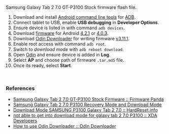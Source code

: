 Samsung Galaxy Tab 2 7.0 GT-P3100 Stock firmware flash file.

1. Download and install [Android command line tools] for [ADB].
1. Connect tablet to USB, enable **USB debugging** in **Developer Options**.
1. Ensure device is listed in with command `adb devices`.
1. Download [firmware] for Android [4.2.1] or [4.0.3].
1. Download [Odin Downloader] for writing firmware [v3.11.1].
1. Enable root access with command `adb root`.
1. Switch to *download mode* with `adb reboot download`.
1. Open [Odin] and ensure device is added in **Log**.
1. Select **AP** and choose path of firmware `.tar.md5` file.
1. Once its ready, select **Start**.

[Android command line tools]: https://developer.android.com/studio#command-tools
[ADB]: https://adb.clockworkmod.com/
[firmware]: https://firmwarefile.com/samsung-gt-p3100
[4.0.3]: https://www.mediafire.com/file/lqmdvwm33h09ipr/P3100DDALE1_P3100ODDALE1_INU.zip/file
[4.2.1]: http://www.mediafire.com/file/ipr10w0zgwhr4ht/P3100DDCNA3_P3100ODDCNB1_INU.zip/file
[Odin Downloader]: https://odindownloader.com/category/download
[v3.11.1]: http://www.mediafire.com/file/ty1jm4nquo4r872/odin3_v3.11.1.zip/file
[Odin]: https://odindownloader.com/tutorials/use-odin-downloader

<br>

### References

- [Samsung Galaxy Tab 2 7.0 GT-P3100 Stock Firmware :: Firmware Panda](https://firmwarepanda.com/samsung-galaxy-tab2-7-0-gt-p3100-firmware/)
- [Samsung Galaxy Tab 2 7.0 P3100 Recovery Mode and Download Mode](https://droidrecovery.com/samsung-galaxy-tab-2-7-0-p3100-recovery-mode/)
- [Download Mode SAMSUNG P3100 Galaxy Tab 2 7.0 :: HardReset.info](https://www.hardreset.info/devices/samsung/samsung-p3100-galaxy-tab-2-70/download-mode/)
- [not able to get into download mode for galaxy tab 2 7.0 P3100 :: XDA Developers](https://forum.xda-developers.com/t/not-able-to-get-into-download-mode-for-galaxy-tab-2-7-0-p3100.2272757/post-41289658)
- [How to use Odin Downloader :: Odin Downloader](https://odindownloader.com/tutorials/use-odin-downloader)
